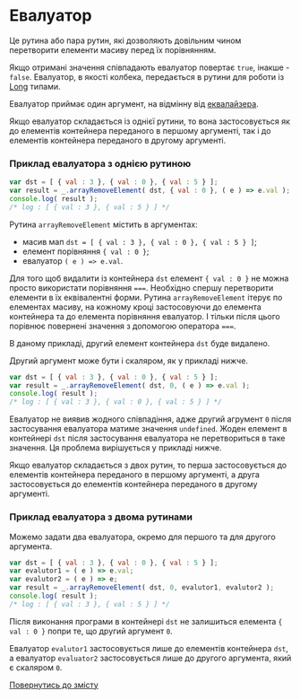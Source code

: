 # Евалуатор

Це рутина або пара рутин, які дозволяють довільним чином перетворити елементи масиву перед їх порівнянням.

Якщо отримані значення співпадають евалуатор повертає <code>true</code>, інакше - <code>false</code>. Евалуатор, в якості колбека, передається в рутини для роботи із [Long](./Long.md) типами.

Евалуатор приймає один аргумент, на відмінну від [еквалайзера](./Equalizer.md).

Якщо евалуатор складається із однієї рутини, то вона застосовується як до елементів контейнера переданого в першому аргументі, так і до елементів контейнера переданого в другому аргументі.

### Приклад евалуатора з однією рутиною

```js
var dst = [ { val : 3 }, { val : 0 }, { val : 5 } ];
var result = _.arrayRemoveElement( dst, { val : 0 }, ( e ) => e.val );
console.log( result );
/* log : [ { val : 3 }, { val : 5 } ] */
```

Рутина `arrayRemoveElement` містить в аргументах:
- масив мап `dst = [ { val : 3 }, { val : 0 }, { val : 5 } ]`;
- елемент порівняння `{ val : 0 }`;
- евалуатор `( e ) => e.val`.

Для того щоб видалити із контейнера `dst` елемент `{ val : 0 }` не можна просто використати порівняння `===`. Необхідно спершу перетворити елементи в їх еквівалентні форми.
Рутина `arrayRemoveElement` ітерує по елементах масиву, на кожному кроці застосовуючи до елемента контейнера та до елемента порівняння евалуатор. І тільки після цього порівнює повернені значення з допомогою оператора `===`.

В даному прикладі, другий елемент контейнера `dst` буде видалено.

Другий аргумент може бути і скаляром, як у прикладі нижче.

```js
var dst = [ { val : 3 }, { val : 0 }, { val : 5 } ];
var result = _.arrayRemoveElement( dst, 0, ( e ) => e.val );
console.log( result );
/* log : [ { val : 3 }, { val : 0 }, { val : 5 } ] */
```
Евалуатор не виявив жодного співпадіння, адже другий агрумент `0` після застосування евалуатора матиме значення `undefined`. Жоден елемент в контейнері `dst` після застосування евалуатора не перетвориться в таке значення. Ця проблема вирішується у прикладі нижче.

Якщо евалуатор складається з двох рутин, то перша застосовується до елементів контейнера переданого в першому аргументі, а друга застосовується до елементів контейнера переданого в другому аргументі.

### Приклад евалуатора з двома рутинами

Можемо задати два евалуатора, окремо для першого та для другого аргумента.

```js
var dst = [ { val : 3 }, { val : 0 }, { val : 5 } ];
var evalutor1 = ( e ) => e.val;
var evalutor2 = ( e ) => e;
var result = _.arrayRemoveElement( dst, 0, evalutor1, evalutor2 );
console.log( result );
/* log : [ { val : 3 }, { val : 5 } ] */
```
Після виконання програми в контейнері `dst` не залишиться елемента `{ val : 0 }` попри те, що другий аргумент `0`.

Евалуатор `evalutor1` застосовується лише до елементів контейнера `dst`, а евалуатор `evaluator2` застосовується лише до другого аргумента, який є скаляром `0`.

[Повернутись до змісту](../README.md#Концепції)

